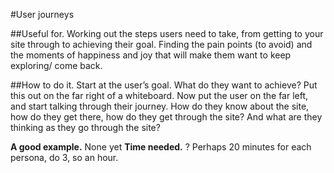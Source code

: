#User journeys

##Useful for. 
Working out the steps users need to take, from getting to your site through to achieving their goal. Finding the pain points (to avoid) and the moments of happiness and joy that will make them want to keep exploring/ come back. 

##How to do it. 
Start at the user’s goal. What do they want to achieve? Put this out on the far right of a whiteboard. Now put the user on the far left, and start talking through their journey. How do they know about the site, how do they get there, how do they get through the site? And what are they thinking as they go through the site? 

**A good example.** None yet
**Time needed.** ? Perhaps 20 minutes for each persona, do 3, so an hour. 
